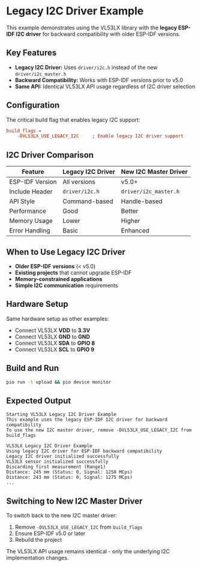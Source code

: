 # Legacy I2C Driver Example

This example demonstrates using the VL53LX library with the **legacy ESP-IDF I2C driver** for backward compatibility with older ESP-IDF versions.

## Key Features

- **Legacy I2C Driver:** Uses `driver/i2c.h` instead of the new `driver/i2c_master.h`
- **Backward Compatibility:** Works with ESP-IDF versions prior to v5.0
- **Same API:** Identical VL53LX API usage regardless of I2C driver selection

## Configuration

The critical build flag that enables legacy I2C support:

```ini
build_flags =
    -DVL53LX_USE_LEGACY_I2C     ; Enable legacy I2C driver support
```

## I2C Driver Comparison

| Feature | Legacy I2C Driver | New I2C Master Driver |
|---------|-------------------|----------------------|
| ESP-IDF Version | All versions | v5.0+ |
| Include Header | `driver/i2c.h` | `driver/i2c_master.h` |
| API Style | Command-based | Handle-based |
| Performance | Good | Better |
| Memory Usage | Lower | Higher |
| Error Handling | Basic | Enhanced |

## When to Use Legacy I2C Driver

- **Older ESP-IDF versions** (< v5.0)
- **Existing projects** that cannot upgrade ESP-IDF
- **Memory-constrained applications** 
- **Simple I2C communication** requirements

## Hardware Setup

Same hardware setup as other examples:

- Connect VL53LX **VDD** to **3.3V**
- Connect VL53LX **GND** to **GND**
- Connect VL53LX **SDA** to **GPIO 8**
- Connect VL53LX **SCL** to **GPIO 9**

## Build and Run

```bash
pio run -t upload && pio device monitor
```

## Expected Output

```
Starting VL53LX Legacy I2C Driver Example
This example uses the legacy ESP-IDF I2C driver for backward compatibility
To use the new I2C master driver, remove -DVL53LX_USE_LEGACY_I2C from build_flags

VL53LX Legacy I2C Driver Example
Using legacy I2C driver for ESP-IDF backward compatibility
Legacy I2C driver initialized successfully
VL53LX sensor initialized successfully
Discarding first measurement (Range1)
Distance: 245 mm (Status: 0, Signal: 1250 MCps)
Distance: 243 mm (Status: 0, Signal: 1275 MCps)
...
```

## Switching to New I2C Master Driver

To switch back to the new I2C master driver:

1. Remove `-DVL53LX_USE_LEGACY_I2C` from `build_flags`
2. Ensure ESP-IDF v5.0 or later
3. Rebuild the project

The VL53LX API usage remains identical - only the underlying I2C implementation changes.
